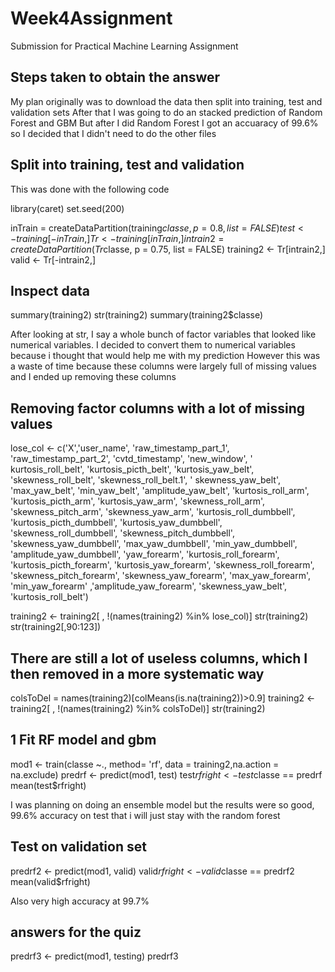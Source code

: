 # Week4Assignment
Submission for Practical Machine Learning Assignment

## Steps taken to obtain the answer
My plan originally was to download the data then split into training, test and validation sets
After that I was going to do an stacked prediction of Random Forest and GBM
But after I did Random Forest I got an accuaracy of 99.6% so I decided that I didn't need to do the other files

## Split into training, test and validation

This was done with the following code

library(caret)
set.seed(200)

inTrain = createDataPartition(training$classe, p = 0.8, list = FALSE)
test <- training[-inTrain,]
Tr <- training[inTrain,]
intrain2 = createDataPartition(Tr$classe, p = 0.75, list = FALSE)
training2 <- Tr[intrain2,]
valid <- Tr[-intrain2,]

## Inspect data

summary(training2)
str(training2)
summary(training2$classe)

After looking at str, I say a whole bunch of factor variables that looked like numerical variables. 
I decided to convert them to numerical variables because i thought that would help me with my prediction
However this was a waste of time because these columns were largely full of missing values and I ended up removing these columns

## Removing factor columns with a lot of missing values

lose_col <- c('X','user_name', 'raw_timestamp_part_1', 'raw_timestamp_part_2', 'cvtd_timestamp', 
          'new_window', ' kurtosis_roll_belt', 'kurtosis_picth_belt', 'kurtosis_yaw_belt',
          'skewness_roll_belt', 'skewness_roll_belt.1', ' skewness_yaw_belt', 'max_yaw_belt',
          'min_yaw_belt', 'amplitude_yaw_belt', 'kurtosis_roll_arm', 'kurtosis_picth_arm', 
          'kurtosis_yaw_arm', 'skewness_roll_arm', 'skewness_pitch_arm', 'skewness_yaw_arm',
          'kurtosis_roll_dumbbell', 'kurtosis_picth_dumbbell', 'kurtosis_yaw_dumbbell', 
          'skewness_roll_dumbbell', 'skewness_pitch_dumbbell', 'skewness_yaw_dumbbell',
          'max_yaw_dumbbell', 'min_yaw_dumbbell', 'amplitude_yaw_dumbbell', 'yaw_forearm',
          'kurtosis_roll_forearm', 'kurtosis_picth_forearm', 'kurtosis_yaw_forearm', 
          'skewness_roll_forearm', 'skewness_pitch_forearm', 'skewness_yaw_forearm', 'max_yaw_forearm',
          'min_yaw_forearm' ,'amplitude_yaw_forearm', 'skewness_yaw_belt', 'kurtosis_roll_belt')


training2 <- training2[ , !(names(training2) %in% lose_col)]
str(training2)
str(training2[,90:123])

## There are still a lot of useless columns, which I then removed in a more systematic way

colsToDel = names(training2)[colMeans(is.na(training2))>0.9]
training2 <- training2[ , !(names(training2) %in% colsToDel)]
str(training2)


## 1 Fit RF model and gbm

mod1 <- train(classe ~., method= 'rf', data = training2,na.action = na.exclude)
predrf <- predict(mod1, test)
test$rfright <- test$classe == predrf
mean(test$rfright)

I was planning on doing an ensemble model but the results were so good, 99.6% accuracy on test that i will just stay with the random forest

## Test on validation set

predrf2 <- predict(mod1, valid)
valid$rfright <- valid$classe == predrf2
mean(valid$rfright)

Also very high accuracy at 99.7%

## answers for the quiz
predrf3 <- predict(mod1, testing)
predrf3

